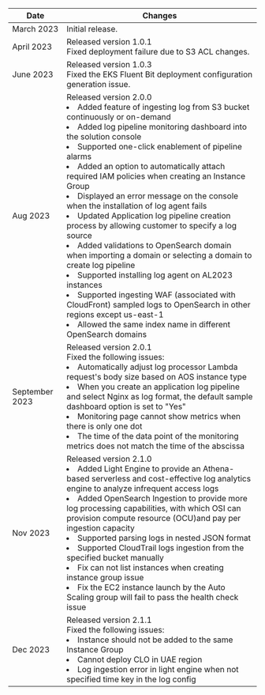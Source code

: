 | Date       | Changes                                                            |
|------------|-------------------------------------------------------------------|
| March 2023  | Initial release.  |
| April 2023 | Released version 1.0.1</br>Fixed deployment failure due to S3 ACL changes.                     |
| June 2023 |  Released version 1.0.3</br>Fixed the EKS Fluent Bit deployment configuration generation issue.                                               |
| Aug 2023 | Released version 2.0.0</br> <li> Added feature of ingesting log from S3 bucket continuously or on-demand</br> <li> Added log pipeline monitoring dashboard into the solution console</br> <li>Supported one-click enablement of pipeline alarms</br>  <li> Added an option to automatically attach required IAM policies when creating an Instance Group</br> <li> Displayed an error message on the console when the installation of log agent fails</br> <li> Updated Application log pipeline creation process by allowing customer to specify a log source</br> <li> Added validations to OpenSearch domain when importing a domain or selecting a domain to create log pipeline</br> <li> Supported installing log agent on AL2023 instances</br> <li>Supported ingesting WAF (associated with CloudFront) sampled logs to OpenSearch in other regions except us-east-1</br> <li> Allowed the same index name in different OpenSearch domains                                           |
| September 2023 |  Released version 2.0.1</br>Fixed the following issues: <li> Automatically adjust log processor Lambda request's body size based on AOS instance type    </br><li>When you create an application log pipeline and select Nginx as log format, the default sample dashboard option is set to "Yes" </br>  <li>Monitoring page cannot show metrics when there is only one dot</br> <li>  The time of the data point of the monitoring metrics does not match the time of the abscissa                                   |
| Nov 2023 |  Released version 2.1.0</br><li> Added Light Engine to provide an Athena-based serverless and cost-effective log analytics engine to analyze infrequent access logs	     </br><li>Added OpenSearch Ingestion to provide more log processing capabilities, with which OSI can provision compute resource (OCU)and pay per ingestion capacity  </br>  <li> Supported parsing logs in nested JSON format</br> <li>  Supported CloudTrail logs ingestion from the specified bucket manually   </br> <li> Fix can not list instances when creating instance group issue </br> <li> Fix the EC2 instance launch by the Auto Scaling group will fail to pass the health check issue                                |
| Dec 2023 |  Released version 2.1.1</br> Fixed the following issues: <li> Instance should not be added to the same Instance Group	     </br><li>Cannot deploy CLO in UAE region  </br>  <li> Log ingestion error in light engine when not specified time key in the log config </br>    |
